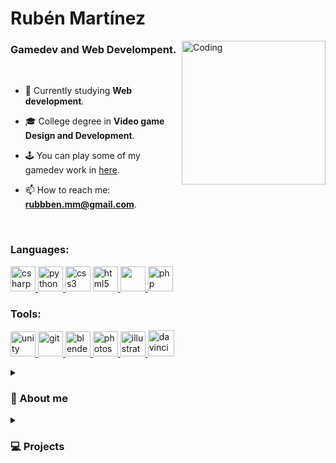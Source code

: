 <h1 align="left">Rubén Martínez</h1>

<!-- IMGAEN CHICO CON TABLET -->
<picture>
<img align="right" alt="Coding" width="230" src="https://github.com/rubbenmm/rubbenmm/assets/125697479/e17ab9ee-0dc5-4ab5-87b1-9b84d97222be">
</picture>
<h3 align="left">Gamedev and Web Develompent.</h3>

<br>

<p align="left">
  
- 🌱 Currently studying **Web development**.
  
- 🎓 College degree in **Video game Design and Development**.

- 🕹️ You can play some of my gamedev work in <a href="https://rubben-mm.itch.io/cursed-skulls">here</a>.

- 📫 How to reach me: **rubbben.mm@gmail.com**.

</p>

<p align="left">
</p>

<br>

<h3 align="left">Languages:</h3>
<p aling= "left"> 
<!-- C# -->
<a href="https://www.w3schools.com/cs/" target="_blank" rel="noreferrer"> <img src="https://devicon-website.vercel.app/api/csharp/original.svg" alt="csharp" width="40" height="40"/> </a>
<!-- PYTHON -->
<a href="https://www.python.org" target="_blank" rel="noreferrer"> <img src="https://devicon-website.vercel.app/api/python/original.svg" alt="python" width="40" height="40"/> </a>
<!-- CSS -->
<a href="https://www.w3schools.com/css/" target="_blank" rel="noreferrer"> <img src="https://devicon-website.vercel.app/api/css3/original.svg" alt="css3" width="40" height="40"/></a> 
<!-- HTML -->
<a href="https://www.w3.org/html/" target="_blank" rel="noreferrer"> <img src="https://devicon-website.vercel.app/api/html5/original.svg" alt="html5" width="40" height="40"/> </a>
<!-- JAVA -->
<a href="https://www.java.com" target="_blank" rel="noreferrer"> <img src="https://devicon-website.vercel.app/api/java/original.svg" width="40" height="40"/> </a>
<!-- PHP -->
<a href="https://www.php.net" target="_blank" rel="noreferrer"> <img src="https://devicon-website.vercel.app/api/php/plain.svg" alt="php" width="40" height="40"/> </a>
</p> 

<h3 align="left">Tools:</h3>
<p aling= "left">
<!-- UNITY -->
<a href="https://unity.com/" target="_blank" rel="noreferrer"> <img src="https://devicon-website.vercel.app/api/unity/original.svg?color=%23E9E9E9" alt="unity" width="40" height="40"/>  
<!-- GIT -->
<a href="https://git-scm.com/" target="_blank" rel="noreferrer"> <img src="https://devicon-website.vercel.app/api/git/original.svg" alt="git" width="40" height="40"/>
<!-- BLENDER -->
<a href="https://www.blender.org/" target="_blank" rel="noreferrer"> <img src="https://devicon-website.vercel.app/api/blender/original.svg" alt="blender" width="40" height="40"/>
<!-- PHOTOSHOP -->
<a href="https://www.photoshop.com/en" target="_blank" rel="noreferrer"> <img src="https://devicon-website.vercel.app/api/photoshop/plain.svg" alt="photoshop" width="40" height="40"/> 
<!-- ILLUSTRATOR -->
<a href="https://www.adobe.com/in/products/illustrator.html" target="_blank" rel="noreferrer"> <img src="https://devicon-website.vercel.app/api/illustrator/plain.svg" alt="illustrator" width="40" height="40"/> </a> 
<!-- DAVINCI -->
<a href="https://www.blackmagicdesign.com" target="_blank" rel="noreferrer"> <img src="https://github.com/rubbenmm/rubbenmm/assets/125697479/20c94639-a2ef-4d2c-b2f1-f663d050e5a8" alt="davinci" width="42" height="42"/> </a> 
</p> 

<details>
<summary><h3>👋 About me</h3></summary>
I'm Rubén and I'm currently an indie videogame developer focused on finishing my degree in web development to dedicate myself professionally to it. I am a very ambitious person thirsty to learn new things every day. I have been fascinated by everything related to computers since I was little and now being able to understand and develop applications and games is what keeps me happy.
</details>

<details>
<summary><h3>💻 Projects</h3></summary>
<h4>🕹️ Game Projects</h4>
<!-- cursed skulls -->
<a href="https://rubben-mm.itch.io/cursed-skulls" target="_blank rel="noreferrer"><img aling="left" width="200" style= "padding-right:10px;" src="https://img.itch.zone/aW1nLzEwNTA0OTQ5LnBuZw==/315x250%23c/Z0JIsH.png"/></a>
<!-- cowboys vs aliens -->
<picture>
<a href="https://www.youtube.com/watch?v=KMWLke0cZn8&ab_channel=rubben_mm" target="_blank rel="noreferrer"><img aling="left" width="200" style= "padding-right:10px;" src="https://github.com/rubbenmm/rubbenmm/assets/125697479/0cdd312b-e836-4331-a652-8f8462201fdd"/></a>
</picture>
<!-- farmerapy -->
<picture>
<a href="https://www.youtube.com/watch?v=a8PIwYRxCAk&ab_channel=rubben_mm" target="_blank rel="noreferrer"><img aling="left" width="200" style= "padding-right:10px;" src="https://github.com/rubbenmm/rubbenmm/assets/125697479/29b3378a-c0d6-4d18-bf47-195f83e8fc24"/></a>
</picture>
  <hr>
  <h4>🕹️ Py projects</h4>
<!-- cursed skulls -->
<a href="https://rubben-mm.itch.io/cursed-skulls" target="_blank rel="noreferrer"><img aling="left" width="200" style= "padding-right:10px;" src="https://img.itch.zone/aW1nLzEwNTA0OTQ5LnBuZw==/315x250%23c/Z0JIsH.png"/></a>
<!-- cowboys vs aliens -->
<picture>
<a href="https://www.youtube.com/watch?v=KMWLke0cZn8&ab_channel=rubben_mm" target="_blank rel="noreferrer"><img aling="left" width="200" style= "padding-right:10px;" src="https://github.com/rubbenmm/rubbenmm/assets/125697479/0cdd312b-e836-4331-a652-8f8462201fdd"/></a>
</picture>
<!-- farmerapy -->
<picture>
<a href="https://www.youtube.com/watch?v=a8PIwYRxCAk&ab_channel=rubben_mm" target="_blank rel="noreferrer"><img aling="left" width="200" style= "padding-right:10px;" src="https://github.com/rubbenmm/rubbenmm/assets/125697479/29b3378a-c0d6-4d18-bf47-195f83e8fc24"/></a>
</picture>
  <hr>
</details>

